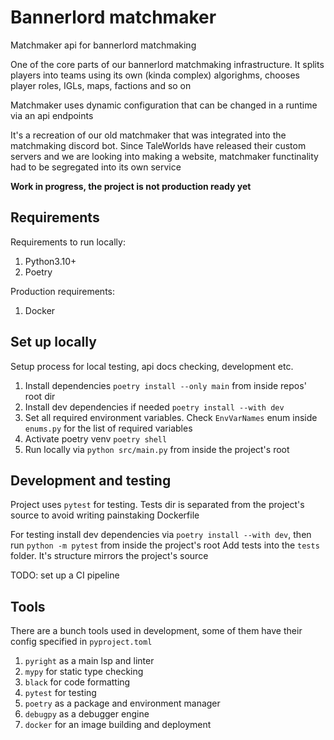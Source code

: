 # Bannerlord matchmaker

Matchmaker api for bannerlord matchmaking

One of the core parts of our bannerlord matchmaking infrastructure. It splits players
into teams using its own (kinda complex) algorighms, chooses player roles, IGLs,
maps, factions and so on

Matchmaker uses dynamic configuration that can be changed in a runtime via an api endpoints

It's a recreation of our old matchmaker that was integrated into the matchmaking discord bot.
Since TaleWorlds have released their custom servers and we are looking into making a 
website, matchmaker functinality had to be segregated into its own service


**Work in progress, the project is not production ready yet**

## Requirements

Requirements to run locally:
1. Python3.10+
1. Poetry

Production requirements:
1. Docker

## Set up locally

Setup process for local testing, api docs checking, development etc.

1. Install dependencies `poetry install --only main` from inside repos' root dir
1. Install dev dependencies if needed `poetry install --with dev`
1. Set all required environment variables. Check `EnvVarNames` enum inside `enums.py` for the list of required variables
1. Activate poetry venv `poetry shell`
1. Run locally via `python src/main.py` from inside the project's root

## Development and testing

Project uses `pytest` for testing. Tests dir is separated from the project's
source to avoid writing painstaking Dockerfile

For testing install dev dependencies via `poetry install --with dev`,
then run `python -m pytest` from inside the project's root
Add tests into the `tests` folder. It's structure mirrors the project's source

TODO: set up a CI pipeline

## Tools

There are a bunch tools used in development, some of them have their config specified
in `pyproject.toml`

1. `pyright` as a main lsp and linter
1. `mypy` for static type checking
1. `black` for code formatting
1. `pytest` for testing
1. `poetry` as a package and environment manager
1. `debugpy` as a debugger engine
1. `docker` for an image building and deployment

